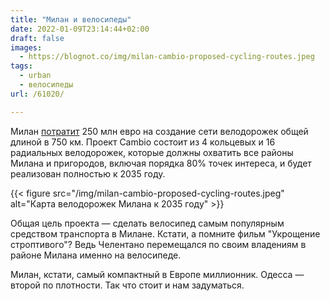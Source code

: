 ```yaml
---
title: "Милан и велосипеды"
date: 2022-01-09T23:14:44+02:00
draft: false
images:
  - https://blognot.co/img/milan-cambio-proposed-cycling-routes.jpeg
tags:
  - urban
  - велосипеды
url: /61020/

---
```

Милан [потратит](https://road.cc/content/news/milan-confirms-new-bike-network-289375) 250 млн евро на создание сети велодорожек общей длиной в 750 км. Проект Cambio состоит из 4 кольцевых и 16 радиальных велодорожек, которые должны охватить все районы Милана и пригородов, включая порядка 80% точек интереса, и будет реализован полностью к 2035 году.

{{< figure src="/img/milan-cambio-proposed-cycling-routes.jpeg" alt="Карта велодорожек Милана к 2035 году" >}}

Общая цель проекта — сделать велосипед самым популярным средством транспорта в Милане. Кстати, а помните фильм "Укрощение строптивого"? Ведь Челентано перемещался по своим владениям в районе Милана именно на велосипеде.

Милан, кстати, самый компактный в Европе миллионник. Одесса — второй по плотности. Так что стоит и нам задуматься.
<!--more-->